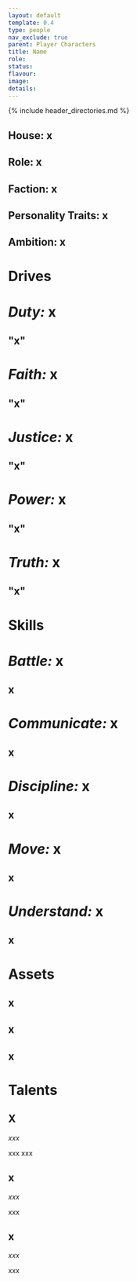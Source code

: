 ```yaml
---
layout: default
template: 0.4
type: people
nav_exclude: true
parent: Player Characters
title: Name
role: 
status: 
flavour: 
image: 
details:
---
```

{% include header_directories.md %}  
## **House:** x  
## **Role:** x  
## **Faction:** x  
## **Personality Traits:** x  
## **Ambition:** x  

# **Drives**   
# ***Duty:*** x  
## **"x"**  
# ***Faith:*** x  
## **"x"**  
# ***Justice:*** x  
## **"x"**  
# ***Power:*** x   
## **"x"**  
# ***Truth:*** x  
## **"x"**   


# **Skills**  
# ***Battle:*** x  
## **x**  
# ***Communicate:*** x  
## **x**  
# ***Discipline:*** x  
## **x**  
# ***Move:*** x  
## **x**  
# ***Understand:*** x  
## **x**  
# **Assets**  
## **x**  
## **x**  
## **x**  

# **Talents**  

## **X**  
*xxx*  

xxx
xxx
## **x**  
*xxx*  

xxx

## **x**  
*xxx*  

xxx







